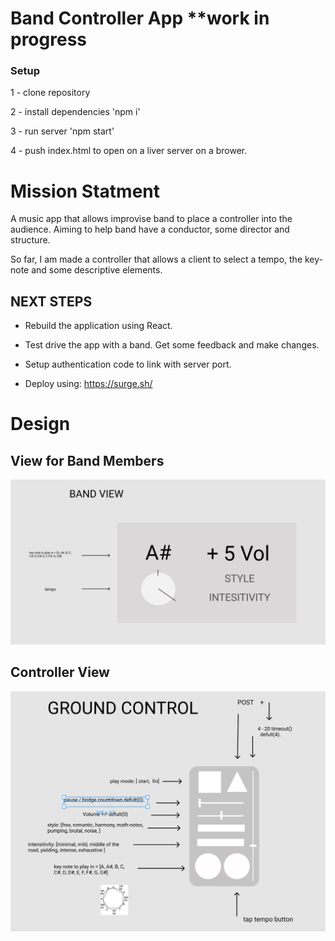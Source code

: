 # Band Controller App **work in progress

### Setup

1 - clone repository

2 - install dependencies 'npm i'

3 - run server 'npm start'

4 - push index.html to open on a liver server on a brower.


# Mission Statment

A music app that allows improvise band to place a controller into the audience. Aiming to help band have a conductor,  some director and structure.


So far, I am made a controller that allows a client to select a tempo, the key-note and some descriptive elements.


## NEXT STEPS

* Rebuild the application using React.

* Test drive the app with a band. Get some feedback and make changes.

* Setup authentication code to link with server port. 

* Deploy using: https://surge.sh/


# Design

## View for Band Members
![](public/image/shuttle_panel.png)


## Controller View
![](public/image/ground_control.png)




